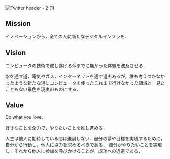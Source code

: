 
![Twitter header - 2 (1)](https://github.com/qqey/.github/assets/26848713/e3572936-43ea-4aaf-adb4-92e248fe518d)


## Mission
イノベーションから，全ての人に新たなデジタルインフラを．


## Vision
コンピュータの技術で成し遂げる今までに無かった体験を波及させる．

水を通す道，電気やガス，インターネットを通す道もあるが，誰も考えつかなかったような新たな道にコンピュータを使ったこれまで行けなかった領域と，見たこともない景色を現実のものにする．


## Value
Do what you love.

好きなことを全力で，やりたいことを推し進める．


人生は他人に期待している間は進展しない．自分の夢や目標を実現するために，自分から行動し，他人に協力を求めるべきである．
自分がやりたいことを実現し，それから他人に参加を呼びかけることが，成功への近道である．
